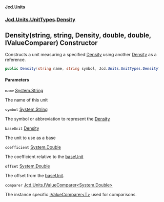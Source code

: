 #### [Jcd.Units](index.md 'index')
### [Jcd.Units.UnitTypes](Jcd.Units.UnitTypes.md 'Jcd.Units.UnitTypes').[Density](Jcd.Units.UnitTypes.Density.md 'Jcd.Units.UnitTypes.Density')

## Density(string, string, Density, double, double, IValueComparer<double>) Constructor

Constructs a unit measuring a specified [Density](Jcd.Units.UnitTypes.Density.md 'Jcd.Units.UnitTypes.Density') using another [Density](Jcd.Units.UnitTypes.Density.md 'Jcd.Units.UnitTypes.Density') as a reference.

```csharp
public Density(string name, string symbol, Jcd.Units.UnitTypes.Density? baseUnit=null, double coefficient=1.0, double offset=0.0, Jcd.Units.IValueComparer<double>? comparer=null);
```
#### Parameters

<a name='Jcd.Units.UnitTypes.Density.Density(string,string,Jcd.Units.UnitTypes.Density,double,double,Jcd.Units.IValueComparer_double_).name'></a>

`name` [System.String](https://docs.microsoft.com/en-us/dotnet/api/System.String 'System.String')

The name of this unit

<a name='Jcd.Units.UnitTypes.Density.Density(string,string,Jcd.Units.UnitTypes.Density,double,double,Jcd.Units.IValueComparer_double_).symbol'></a>

`symbol` [System.String](https://docs.microsoft.com/en-us/dotnet/api/System.String 'System.String')

The symbol or abbreviation to represent the [Density](Jcd.Units.UnitTypes.Density.md 'Jcd.Units.UnitTypes.Density')

<a name='Jcd.Units.UnitTypes.Density.Density(string,string,Jcd.Units.UnitTypes.Density,double,double,Jcd.Units.IValueComparer_double_).baseUnit'></a>

`baseUnit` [Density](Jcd.Units.UnitTypes.Density.md 'Jcd.Units.UnitTypes.Density')

The unit to use as a base

<a name='Jcd.Units.UnitTypes.Density.Density(string,string,Jcd.Units.UnitTypes.Density,double,double,Jcd.Units.IValueComparer_double_).coefficient'></a>

`coefficient` [System.Double](https://docs.microsoft.com/en-us/dotnet/api/System.Double 'System.Double')

The coefficient relative to the [baseUnit](Jcd.Units.UnitTypes.Density.Density(string,string,Jcd.Units.UnitTypes.Density,double,double,Jcd.Units.IValueComparer_double_).md#Jcd.Units.UnitTypes.Density.Density(string,string,Jcd.Units.UnitTypes.Density,double,double,Jcd.Units.IValueComparer_double_).baseUnit 'Jcd.Units.UnitTypes.Density.Density(string, string, Jcd.Units.UnitTypes.Density, double, double, Jcd.Units.IValueComparer<double>).baseUnit')

<a name='Jcd.Units.UnitTypes.Density.Density(string,string,Jcd.Units.UnitTypes.Density,double,double,Jcd.Units.IValueComparer_double_).offset'></a>

`offset` [System.Double](https://docs.microsoft.com/en-us/dotnet/api/System.Double 'System.Double')

The offset from the [baseUnit](Jcd.Units.UnitTypes.Density.Density(string,string,Jcd.Units.UnitTypes.Density,double,double,Jcd.Units.IValueComparer_double_).md#Jcd.Units.UnitTypes.Density.Density(string,string,Jcd.Units.UnitTypes.Density,double,double,Jcd.Units.IValueComparer_double_).baseUnit 'Jcd.Units.UnitTypes.Density.Density(string, string, Jcd.Units.UnitTypes.Density, double, double, Jcd.Units.IValueComparer<double>).baseUnit').

<a name='Jcd.Units.UnitTypes.Density.Density(string,string,Jcd.Units.UnitTypes.Density,double,double,Jcd.Units.IValueComparer_double_).comparer'></a>

`comparer` [Jcd.Units.IValueComparer&lt;](Jcd.Units.IValueComparer_T_.md 'Jcd.Units.IValueComparer<T>')[System.Double](https://docs.microsoft.com/en-us/dotnet/api/System.Double 'System.Double')[&gt;](Jcd.Units.IValueComparer_T_.md 'Jcd.Units.IValueComparer<T>')

The instance specific [IValueComparer&lt;T&gt;](Jcd.Units.IValueComparer_T_.md 'Jcd.Units.IValueComparer<T>') used for comparisons.